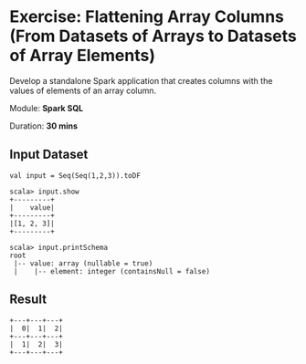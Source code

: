 # Exercise: Flattening Array Columns (From Datasets of Arrays to Datasets of Array Elements)

Develop a standalone Spark application that creates columns with the values of elements of an array column.

Module: **Spark SQL**

Duration: **30 mins**

## Input Dataset

```text
val input = Seq(Seq(1,2,3)).toDF

scala> input.show
+---------+
|    value|
+---------+
|[1, 2, 3]|
+---------+

scala> input.printSchema
root
 |-- value: array (nullable = true)
 |    |-- element: integer (containsNull = false)
```

## Result

```text
+---+---+---+
|  0|  1|  2|
+---+---+---+
|  1|  2|  3|
+---+---+---+
```

<!--
val header = input.as[Array[Int]].head
val columns = header.indices.map(n => 'value(n) as n.toString)
val s = input.select(columns: _*)
-->
